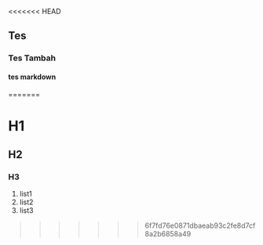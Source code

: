 <<<<<<< HEAD
## Tes

### Tes Tambah


#### tes markdown
=======
# H1
## H2
### H3

1. list1
2. list2
3. list3
>>>>>>> 6f7fd76e0871dbaeab93c2fe8d7cf8a2b6858a49
